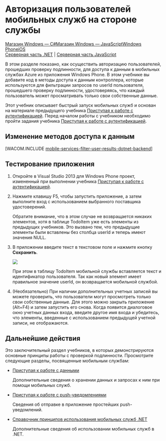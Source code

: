 <properties pageTitle="Service-side authorization (Windows Phone) | Mobile Dev Center" metaKeywords="" description="Learn how to authorize users in the .NET backend of Azure Mobile Services." metaCanonical="" services="" documentationCenter="Mobile" title="Service-side authorization of Mobile Services users" authors="glenga" solutions="" manager="" editor="" />

<tags ms.service="mobile-services" ms.workload="mobile" ms.tgt_pltfrm="mobile-windows-phone" ms.devlang="dotnet" ms.topic="article" ms.date="01/01/1900" ms.author="glenga" />

# Авторизация пользователей мобильных служб на стороне службы

<div class="dev-center-tutorial-selector sublanding"><a href="/ru-ru/documentation/articles/mobile-services-dotnet-backend-windows-store-dotnet-authorize-users-in-scripts" title="Магазин Windows &mdash; C#">Магазин Windows &mdash; C#</a><a href="/ru-ru/documentation/articles/mobile-services-dotnet-backend-windows-store-javascript-authorize-users-in-scripts" title="Магазин Windows &mdash; JavaScript">Магазин Windows &mdash; JavaScript</a><a href="/ru-ru/documentation/articles/mobile-services-dotnet-backend-windows-phone-authorize-users-in-scripts" title="Windows Phone" class="current">Windows Phone</a><a href="/ru-ru/documentation/articles/mobile-services-dotnet-backend-ios-authorize-users-in-scripts" title="iOS" class="current">iOS</a></div>

<div class="dev-center-tutorial-subselector"><a href="/ru-ru/documentation/articles/mobile-services-dotnet-backend-windows-phone-authorize-users-in-scripts/" title="Серверная часть .NET" class="current">Серверная часть .NET</a> | <a href="/ru-ru/documentation/articles/mobile-services-windows-phone-authorize-users-in-scripts/"  title="Серверная часть JavaScript">Серверная часть JavaScript</a></div>

В этом разделе показано, как осуществить авторизацию пользователей, прошедших проверку подлинности, для доступа к данным в мобильных службах Azure из приложения Windows Phone. В этом учебнике вы добавите код в методы доступа к данным контроллера, которые используются для фильтрации запросов по userId пользователя, прошедшего проверку подлинности, удостоверяясь, что каждый пользователь может просматривать только свои собственные данные.

Этот учебник описывает быстрый запуск мобильных служб и основан на материале предыдущего учебника [Приступая к работе с аутентификацией][Приступая к работе с аутентификацией]. Перед началом работы с учебником необходимо пройти задания учебника [Приступая к работе с аутентификацией][Приступая к работе с аутентификацией].

## <a name="register-scripts"></a>Изменение методов доступа к данным

[WACOM.INCLUDE [mobile-services-filter-user-results-dotnet-backend](../includes/mobile-services-filter-user-results-dotnet-backend.md)]

## Тестирование приложения

1.  Откройте в Visual Studio 2013 для Windows Phone проект, измененный при выполнении учебника [Приступая к работе с аутентификацией][Приступая к работе с аутентификацией].

2.  Нажмите клавишу F5, чтобы запустить приложение, а затем выполните вход с использованием выбранного поставщика удостоверений.

    Обратите внимание, что в этом случае не возвращается никаких элементов, хотя в таблице TodoItem уже есть элементы из предыдущих учебников. Это вызвано тем, что предыдущие элементы были вставлены без столбца userId и теперь имеют значения NULL.

3.  В приложении введите текст в текстовом поле и нажмите кнопку **Сохранить**.

    ![][0]

    При этом в таблицу TodoItem мобильной службы вставляется текст и идентификатор пользователя. Так как новый элемент имеет правильное значение userId, он возвращается мобильной службой.

4.  (Необязательно) При наличии дополнительных учетных записей вы можете проверить, что пользователи могут просмотреть только свои собственные данные. Для этого можно закрыть приложение (Alt+F4) и затем запустить его снова. Когда появится диалоговое окно учетных данных входа, введите другое имя входа и убедитесь, что элементы, введенные с использованием предыдущей учетной записи, не отображаются.

## Дальнейшие действия

Это заключительный раздел учебников, в которых демонстрируются основные принципы работы с проверкой подлинности. Просмотрите следующие разделы, посвященные мобильным службам:

-   [Приступая к работе с данными][Приступая к работе с данными]

    Дополнительные сведения о хранении данных и запросах к ним при помощи мобильных служб.

-   [Приступая к работе с push-уведомлениями][Приступая к работе с push-уведомлениями]

    Сведения об отправке в приложение простейших push-уведомлений.

-   [Справочник принципов использования мобильных служб .NET][Справочник принципов использования мобильных служб .NET]

    Дополнительные сведения об использовании мобильных служб в .NET.



  [Приступая к работе с аутентификацией]: /ru-ru/documentation/articles/mobile-services-dotnet-backend-windows-phone-get-started-users
  [0]: ./media/mobile-services-dotnet-backend-windows-phone-authorize-users-in-scripts/mobile-quickstart-startup.png
  [Приступая к работе с данными]: /ru-ru/documentation/articles/mobile-services-dotnet-backend-windows-phone-get-started-data
  [Приступая к работе с push-уведомлениями]: /ru-ru/documentation/articles/mobile-services-dotnet-backend-windows-phone-get-started-push
  [Справочник принципов использования мобильных служб .NET]: /ru-ru/documentation/articles/mobile-services-windows-dotnet-how-to-use-client-library/
